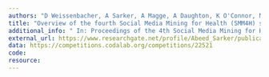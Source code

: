 ```yaml
---
authors: "D Weissenbacher, A Sarker, A Magge, A Daughton, K O'Connor, M Paul, G Gonzalez-Hernandez"
title: "Overview of the fourth Social Media Mining for Health (SMM4H) shared task at ACL 2019."
additional_info: " In: Proceedings of the 4th Social Media Mining for Health Applications (SMM4H) Workshop & Shared Task. 2019. August. Florence, Italy. Pages: 21-30. DOI: 10.18653/v1/W19-3203 "
external_url: https://www.researchgate.net/profile/Abeed_Sarker/publication/335783864_Overview_of_the_Fourth_Social_Media_Mining_for_Health_SMM4H_Shared_Tasks_at_ACL_2019/links/5d7fa6fa458515fca16cc808/Overview-of-the-Fourth-Social-Media-Mining-for-Health-SMM4H-Shared-Tasks-at-ACL-2019.pdf
data: https://competitions.codalab.org/competitions/22521
code:
resource:
---
```

